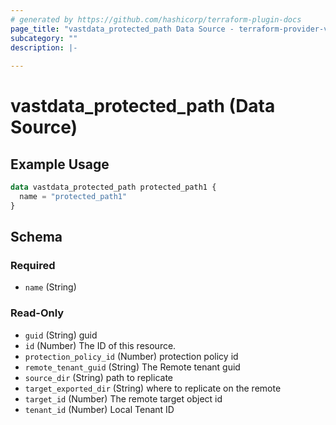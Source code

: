 ```yaml
---
# generated by https://github.com/hashicorp/terraform-plugin-docs
page_title: "vastdata_protected_path Data Source - terraform-provider-vastdata"
subcategory: ""
description: |-
  
---
```


# vastdata_protected_path (Data Source)



## Example Usage

```terraform
data vastdata_protected_path protected_path1 {
  name = "protected_path1"
}
```

<!-- schema generated by tfplugindocs -->
## Schema

### Required

- `name` (String)

### Read-Only

- `guid` (String) guid
- `id` (Number) The ID of this resource.
- `protection_policy_id` (Number) protection policy id
- `remote_tenant_guid` (String) The Remote tenant guid
- `source_dir` (String) path to replicate
- `target_exported_dir` (String) where to replicate on the remote
- `target_id` (Number) The remote target object id
- `tenant_id` (Number) Local Tenant ID
